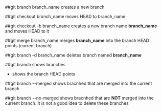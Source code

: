 ##git branch branch_name
creates a new branch

##git checkout branch_name
moves HEAD to branch_name

##git checkout -b branch_name
creates a new branch name __branch_name__ and moves HEAD to it

##git merge branch_name
merges __branch_name__ into the branch HEAD points (current branch)

##git branch -d branch_name
deletes branch named __branch_name__

##git branch
shows branches

* shows the branch HEAD points

##git branch --merged
shows bracnhed that are merged into the current branch


##git branch --no-merged
shows bracnhed that are __NOT__ merged into the current branch. it is not a good idea to delete these branches
